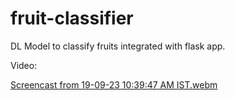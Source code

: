 # fruit-classifier
DL Model to classify fruits integrated with flask app.

Video:

[Screencast from 19-09-23 10:39:47 AM IST.webm](https://github.com/akaisky07/fruit-classifier/assets/104855741/3c5172dd-653d-4a24-a5ef-5322301e4797)
